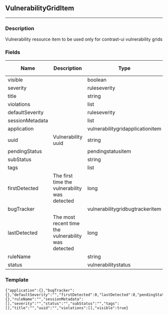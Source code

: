 ## VulnerabilityGridItem
---
### Description
Vulnerability resource item to be used only for contrast-ui vulnerability grids
### Fields
| Name | Description | Type | Allowed Values | Required |
| ---- | ----------- | ---- | -------------- | -------- |
| visible |  | boolean |  | false |
| severity |  | ruleseverity |  | false |
| title |  | string |  | false |
| violations |  | list |  | true |
| defaultSeverity |  | ruleseverity |  | false |
| sessionMetadata |  | list |  | true |
| application |  | vulnerabilitygridapplicationitem |  | false |
| uuid | Vulnerability uuid | string |  | false |
| pendingStatus |  | pendingstatusitem |  | false |
| subStatus |  | string |  | false |
| tags |  | list |  | true |
| firstDetected | The first time the vulnerability was detected | long |  | false |
| bugTracker |  | vulnerabilitygridbugtrackeritem |  | false |
| lastDetected | The most recent time the vulnerability was detected | long |  | false |
| ruleName |  | string |  | false |
| status |  | vulnerabilitystatus |  | false |
### Template
```
{"application":{},"bugTracker":{},"defaultSeverity":"","firstDetected":0,"lastDetected":0,"pendingStatus":{},"ruleName":"","sessionMetadata":[],"severity":"","status":"","subStatus":"","tags":[],"title":"","uuid":"","violations":[],"visible":true}
```
